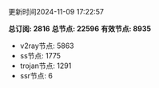 更新时间2024-11-09 17:22:57

**总订阅: 2816**
**总节点: 22596**
**有效节点: 8935**
- v2ray节点: 5863
- ss节点: 1775
- trojan节点: 1291
- ssr节点: 6
